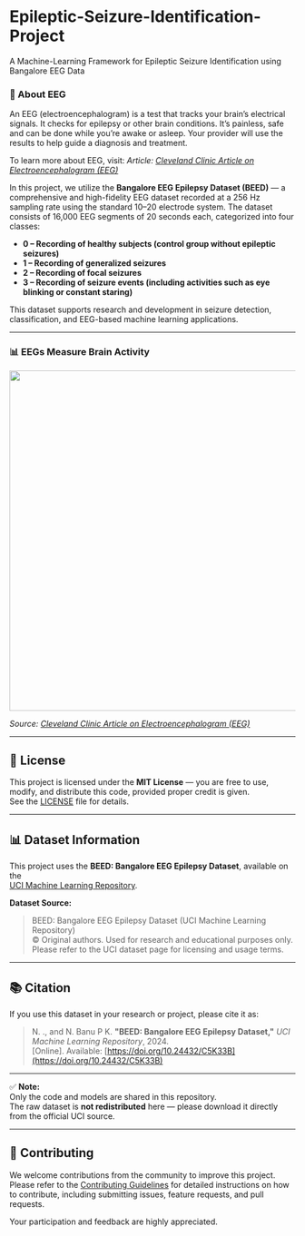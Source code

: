 # Epileptic-Seizure-Identification-Project
A Machine-Learning Framework for Epileptic Seizure Identification using Bangalore EEG Data

### 🧠 About EEG

An EEG (electroencephalogram) is a test that tracks your brain’s electrical signals. It checks for epilepsy or other brain conditions. It’s painless, safe and can be done while you’re awake or asleep. Your provider will use the results to help guide a diagnosis and treatment.

To learn more about EEG, visit:
*Article: [Cleveland Clinic Article on Electroencephalogram (EEG)](https://my.clevelandclinic.org/health/diagnostics/9656-electroencephalogram-eeg)*

In this project, we utilize the **Bangalore EEG Epilepsy Dataset (BEED)** — a comprehensive and high-fidelity EEG dataset recorded at a 256 Hz sampling rate using the standard 10–20 electrode system. The dataset consists of 16,000 EEG segments of 20 seconds each, categorized into four classes:  
- **0 – Recording of healthy subjects (control group without epileptic seizures)**
- **1 – Recording of generalized seizures** 
- **2 – Recording of focal seizures**
- **3 – Recording of seizure events (including activities such as eye blinking or constant staring)**

This dataset supports research and development in seizure detection, classification, and EEG-based machine learning applications.  

---

### 📊 EEGs Measure Brain Activity

<p align="center">
  <img src="https://my.clevelandclinic.org/-/scassets/images/org/health/articles/9656-electroencephalogram-eeg" width="600">
</p>

*Source: [Cleveland Clinic Article on Electroencephalogram (EEG)](https://my.clevelandclinic.org/health/diagnostics/9656-electroencephalogram-eeg)*

---

## 🧾 License

This project is licensed under the **MIT License** — you are free to use, modify, and distribute this code, provided proper credit is given.  
See the [LICENSE](./LICENSE) file for details.

---

## 📊 Dataset Information

This project uses the **BEED: Bangalore EEG Epilepsy Dataset**, available on the  
[UCI Machine Learning Repository](https://archive.ics.uci.edu/dataset/1134/beed:+bangalore+eeg+epilepsy+dataset).  

**Dataset Source:**  
> BEED: Bangalore EEG Epilepsy Dataset (UCI Machine Learning Repository)  
> © Original authors. Used for research and educational purposes only.  
> Please refer to the UCI dataset page for licensing and usage terms.

---

## 📚 Citation

If you use this dataset in your research or project, please cite it as:

> N. ., and N. Banu P K. **"BEED: Bangalore EEG Epilepsy Dataset,"** *UCI Machine Learning Repository*, 2024.  
> [Online]. Available: [https://doi.org/10.24432/C5K33B](https://doi.org/10.24432/C5K33B)

---

✅ **Note:**  
Only the code and models are shared in this repository.  
The raw dataset is **not redistributed** here — please download it directly from the official UCI source.

---

## 🤝 Contributing

We welcome contributions from the community to improve this project.  
Please refer to the [Contributing Guidelines](CONTRIBUTING.md) for detailed instructions on how to contribute, including submitting issues, feature requests, and pull requests.

Your participation and feedback are highly appreciated.
